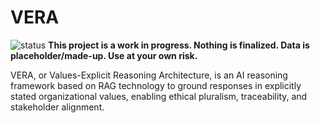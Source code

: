 # VERA

![status](https://img.shields.io/badge/status-WIP-yellow)
**This project is a work in progress. Nothing is finalized. Data is placeholder/made-up. Use at your own risk.**

VERA, or Values-Explicit Reasoning Architecture, is an AI reasoning framework based on RAG technology to ground responses in explicitly stated organizational values, enabling ethical pluralism, traceability, and stakeholder alignment.
